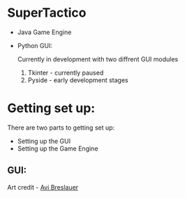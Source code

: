 # SuperTactico
- Java Game Engine
- Python GUI:

  Currently in development with two diffrent GUI modules
  1. Tkinter - currently paused
  2. Pyside - early development stages
# Getting set up:
There are two parts to getting set up:
- Setting up the GUI
- Setting up the Game Engine
## GUI:

Art credit - [Avi Breslauer](https://www.instagram.com/avidrawings/)


